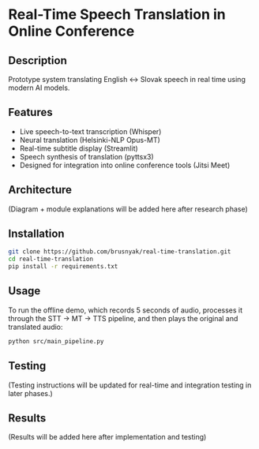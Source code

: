 # Real-Time Speech Translation in Online Conference

## Description
Prototype system translating English ↔ Slovak speech in real time using modern AI models.

## Features
*   Live speech-to-text transcription (Whisper)
*   Neural translation (Helsinki-NLP Opus-MT)
*   Real-time subtitle display (Streamlit)
*   Speech synthesis of translation (pyttsx3)
*   Designed for integration into online conference tools (Jitsi Meet)

## Architecture
(Diagram + module explanations will be added here after research phase)

## Installation
```bash
git clone https://github.com/brusnyak/real-time-translation.git
cd real-time-translation
pip install -r requirements.txt
```

## Usage
To run the offline demo, which records 5 seconds of audio, processes it through the STT -> MT -> TTS pipeline, and then plays the original and translated audio:
```bash
python src/main_pipeline.py
```

## Testing
(Testing instructions will be updated for real-time and integration testing in later phases.)

## Results
(Results will be added here after implementation and testing)
